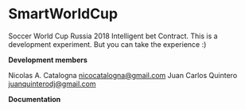 # SmartWorldCup
Soccer World Cup Russia 2018 Intelligent bet Contract. This is a development experiment. But you can take the experience :)

**Development members**

Nicolas A. Catalogna <nicocatalogna@gmail.com>
Juan Carlos Quintero <juanquinterodj@gmail.com>

**Documentation**

  
  
